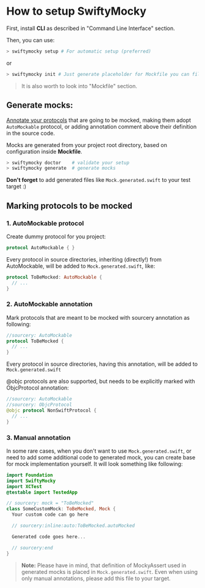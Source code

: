 # How to setup SwiftyMocky

First, install **CLI** as described in "Command Line Interface" section.

Then, you can use:

```bash
> swiftymocky setup # For automatic setup (preferred)
```

or

```bash
> swiftymocky init # Just generate placeholder for Mockfile you can fill manually
```

> It is also worth to look into "Mockfile" section.

## Generate mocks:

[Annotate your protocols](#mock-annotate) that are going to be mocked, making them adopt `AutoMockable` protocol, or adding annotation comment above their definition in the source code.

Mocks are generated from your project root directory, based on configuration inside **Mockfile**.

```bash
> swiftymocky doctor    # validate your setup
> swiftymocky generate  # generate mocks
```

**Don't forget** to add generated files like `Mock.generated.swift` to your test target :)

<a name="mock-annotate"></a>

## Marking protocols to be mocked

### **1. AutoMockable protocol**

Create dummy protocol for you project:

```swift
protocol AutoMockable { }
```

Every protocol in source directories, inheriting (directly!) from AutoMockable, will be added to `Mock.generated.swift`, like:

```swift
protocol ToBeMocked: AutoMockable {
  // ...
}
```

### **2. AutoMockable annotation**

Mark protocols that are meant to be mocked with sourcery annotation as following:

```swift
//sourcery: AutoMockable
protocol ToBeMocked {
  // ...
}
```

Every protocol in source directories, having this annotation, will be added to `Mock.generated.swift`

@objc protocols are also supported, but needs to be explicitly marked with ObjcProtocol annotation:

```swift
//sourcery: AutoMockable
//sourcery: ObjcProtocol
@objc protocol NonSwiftProtocol {
  // ...
}
```

### **3. Manual annotation**

In some rare cases, when you don't want to use `Mock.generated.swift`, or need to add some additional code to generated mock, you can create base for mock implementation yourself. It will look something like following:

```swift
import Foundation
import SwiftyMocky
import XCTest
@testable import TestedApp

// sourcery: mock = "ToBeMocked"
class SomeCustomMock: ToBeMocked, Mock {
  Your custom code can go here

  // sourcery:inline:auto:ToBeMocked.autoMocked

  Generated code goes here...

  // sourcery:end
}
```

> __Note:__
> Please have in mind, that definition of MockyAssert used in generated mocks is placed in `Mock.generated.swift`. Even when using only manual annotations, please add this file to your target.
